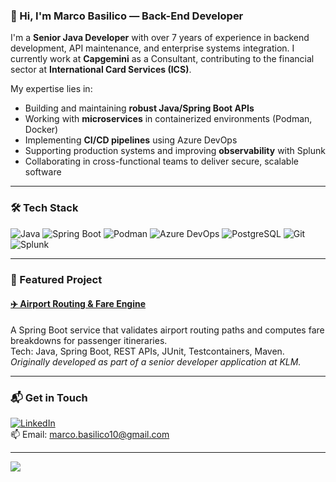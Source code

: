 ### 👋 Hi, I'm Marco Basilico — Back-End Developer

I'm a **Senior Java Developer** with over 7 years of experience in backend development, API maintenance, and enterprise systems integration. I currently work at **Capgemini** as a Consultant, contributing to the financial sector at **International Card Services (ICS)**.

My expertise lies in:
- Building and maintaining **robust Java/Spring Boot APIs**
- Working with **microservices** in containerized environments (Podman, Docker)
- Implementing **CI/CD pipelines** using Azure DevOps
- Supporting production systems and improving **observability** with Splunk
- Collaborating in cross-functional teams to deliver secure, scalable software

---

### 🛠 Tech Stack
![Java](https://img.shields.io/badge/Java-ED8B00?style=flat&logo=java&logoColor=white)
![Spring Boot](https://img.shields.io/badge/Spring%20Boot-6DB33F?style=flat&logo=spring-boot&logoColor=white)
![Podman](https://img.shields.io/badge/Podman-89CFF0?style=flat&logo=podman&logoColor=black)
![Azure DevOps](https://img.shields.io/badge/Azure%20DevOps-0078D7?style=flat&logo=azure-devops&logoColor=white)
![PostgreSQL](https://img.shields.io/badge/PostgreSQL-336791?style=flat&logo=postgresql&logoColor=white)
![Git](https://img.shields.io/badge/Git-F05032?style=flat&logo=git&logoColor=white)
![Splunk](https://img.shields.io/badge/Splunk-000000?style=flat&logo=splunk&logoColor=white)

---

### 🚀 Featured Project
#### [✈️ Airport Routing & Fare Engine](https://github.com/Hbuz/klm-backend-assignment)
A Spring Boot service that validates airport routing paths and computes fare breakdowns for passenger itineraries.  
Tech: Java, Spring Boot, REST APIs, JUnit, Testcontainers, Maven.  
_Originally developed as part of a senior developer application at KLM._

---

### 📬 Get in Touch
[![LinkedIn](https://img.shields.io/badge/-LinkedIn-0A66C2?logo=linkedin&logoColor=white)](https://www.linkedin.com/in/marco-basilico10/)  
📫 Email: marco.basilico10@gmail.com

---

![](https://komarev.com/ghpvc/?username=Hbuz&color=blue)
